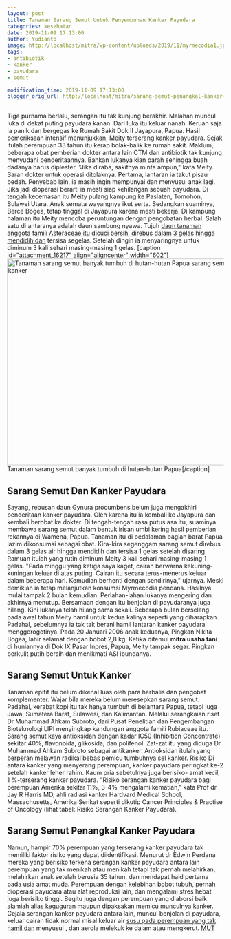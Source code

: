 ```yaml
---
layout: post
title: Tanaman Sarang Semut Untuk Penyembuhan Kanker Payudara
categories: kesehatan
date: 2019-11-09 17:13:00
author: Yudianto
image: http://localhost/mitra/wp-content/uploads/2019/11/myrmecodia1.jpg
tags:
- antibiotik
- kanker
- payudara
- semut

modification_time: 2019-11-09 17:13:00
blogger_orig_url: http://localhost/mitra/sarang-semut-penangkal-kanker-payudara.html
---
```


Tiga purnama berlalu, serangan itu tak kunjung berakhir. Malahan muncul luka di dekat puting payudara kanan. Dari luka itu keluar nanah. Keruan saja ia panik dan bergegas ke Rumah Sakit Dok II Jayapura, Papua.
Hasil pemeriksaan intensif menunjukkan, Meity terserang kanker payudara. Sejak itulah perempuan 33 tahun itu kerap bolak-balik ke rumah sakit. Maklum, beberapa obat pemberian dokter antara lain CTM dan antibiotik tak kunjung menyudahi penderitaannya.
Bahkan lukanya kian parah sehingga buah dadanya harus diplester. "Jika diraba, sakitnya minta ampun," kata Meity. Saran dokter untuk operasi ditolaknya. Pertama, lantaran ia takut pisau bedah.
Penyebab lain, ia masih ingin mempunyai dan menyusui anak lagi. Jika jadi dioperasi berarti ia mesti siap kehilangan sebuah payudara. Di tengah kecemasan itu Meity pulang kampung ke Paslaten, Tomohon, Sulawei Utara.
Anak semata wayangnya ikut serta. Sedangkan suaminya, Berce Bogea, tetap tinggal di Jayapura karena mesti bekerja. Di kampung halaman itu Meity mencoba peruntungan dengan pengobatan herbal.
Salah satu di antaranya adalah daun sambung nyawa. Tujuh <a class="" style="width: auto !important;" href="http://127.0.0.1/mitra/air-rebusan-daun-saga-obat-hepatitis.html" data-wpil-post-to-id="">daun tanaman anggota famili Asteraceae itu dicuci bersih, direbus dalam 3 gelas hingga mendidih dan</a> tersisa segelas. Setelah dingin ia menyaringnya untuk diminum 3 kali sehari masing-masing 1 gelas.
[caption id="attachment_16217" align="aligncenter" width="602"]<a href="http://127.0.0.1/mitra/wp-content/uploads/2019/11/semut_602x480.jpg"><img class="wp-image-16217 size-full" src="http://127.0.0.1/mitra/wp-content/uploads/2019/11/semut_602x480.jpg" alt="Tanaman sarang semut banyak tumbuh di hutan-hutan Papua sarang semut untuk kanker" width="602" height="480" /></a> Tanaman sarang semut banyak tumbuh di hutan-hutan Papua[/caption]
<h2>Sarang Semut Dan Kanker Payudara</h2>
Sayang, rebusan daun Gynura procumbens belum juga mengakhiri penderitaan kanker payudara. Oleh karena itu ia kembali ke Jayapura dan kembali berobat ke dokter. Di tengah-tengah rasa putus asa itu, suaminya membawa sarang semut dalam bentuk irisan umbi kering hasil pemberian rekannya di Wamena, Papua. Tanaman itu di pedalaman bagian barat Papua lazim dikonsumsi sebagai obat.
Kira-kira segenggam sarang semut direbus dalam 3 gelas air hingga mendidih dan tersisa 1 gelas setelah disaring. Ramuan itulah yang rutin diminum Meity 3 kali sehari masing-masing 1 gelas.
"Pada minggu yang ketiga saya kaget, cairan berwarna kekuning-kuningan keluar di atas puting. Cairan itu secara terus-menerus keluar dalam beberapa hari. Kemudian berhenti dengan sendirinya," ujarnya.
Meski demikian ia tetap melanjutkan konsumsi Myrmecodia pendans. Hasilnya mulai tampak 2 bulan kemudian. Perlahan-lahan lukanya mengering dan akhirnya menutup.
Bersamaan dengan itu benjolan di payudaranya juga hilang. Kini lukanya telah hilang sama sekali. Beberapa bulan berselang pada awal tahun Meity hamil untuk kedua kalinya seperti yang diharapkan.
Padahal, sebelumnya ia tak tak berani hamil lantaran kanker payudara menggerogotinya. Pada 20 Januari 2006 anak keduanya, Pingkan Nikita Bogea, lahir selamat dengan bobot 2,8 kg. Ketika ditemui <b>mitra usaha tani</b> di huniannya di Dok IX Pasar Inpres, Papua, Meity tampak segar. Pingkan berkulit putih bersih dan menikmati ASI ibundanya.
<h2>Sarang Semut Untuk Kanker</h2>
Tanaman epifit itu belum dikenal luas oleh para herbalis dan pengobat komplementer. Wajar bila mereka belum meresepkan sarang semut. Padahal, kerabat kopi itu tak hanya tumbuh di belantara Papua, tetapi juga Jawa, Sumatera Barat, Sulawesi, dan Kalimantan.
Melalui serangkaian riset Dr Muhammad Ahkam Subroto, dari Pusat Penelitian dan Pengembangan Bioteknologi LIPI menyingkap kandungan anggota famili Rubiaceae itu.
Sarang semut kaya antioksidan dengan kadar IC50 (Inhibition Concentrate) sekitar 40%, flavonoida, glikosida, dan polifenol. Zat-zat itu yang diduga Dr Muhammad Ahkam Subroto sebagai antikanker. Antioksidan itulah yang berperan melawan radikal bebas pemicu tumbuhnya sel kanker. Risiko
Di antara kanker yang menyerang perempuan, kanker payudara peringkat ke-2 setelah kanker leher rahim. Kaum pria sebetulnya juga berisiko- amat kecil, 1 %-terserang kanker payudara.
"Risiko serangan kanker payudara bagi perempuan Amerika sekitar 11%, 3-4% mengalami kematian," kata Prof dr Jay R Harris MD, ahli radiasi kanker Hardvard Medical School, Massachusetts, Amerika Serikat seperti dikutip Cancer Principles &amp; Practise of Oncology (lihat tabel: Risiko Serangan Kanker Payudara).
<h2>Sarang Semut Penangkal Kanker Payudara</h2>
Namun, hampir 70% perempuan yang terserang kanker payudara tak memiliki faktor risiko yang dapat diidentifikasi. Menurut dr Edwin Perdana mereka yang berisiko terkena serangan kanker payudara antara lain perempuan yang tak menikah atau menikah tetapi tak pernah melahirkan, melahirkan anak setelah berusia 35 tahun, dan mendapat haid pertama pada usia amat muda.
Perempuan dengan kelebihan bobot tubuh, pernah dioperasi payudara atau alat reproduksi lain, dan mengalami stres hebat juga berisiko tinggi. Begitu juga dengan perempuan yang diaborsi baik alamiah alias keguguran maupun dipaksakan memicu munculnya kanker.
Gejala serangan kanker payudara antara lain, muncul benjolan di payudara, keluar cairan tidak normal misal keluar air <a class="" style="width: auto !important;" href="http://127.0.0.1/mitra/manfaat-susu-kambing-etawa.html" id="">susu pada perempuan yang tak hamil dan</a> menyusui , dan aerola melekuk ke dalam atau mengkerut. <a href="http://127.0.0.1/mitra/">MUT</a>
